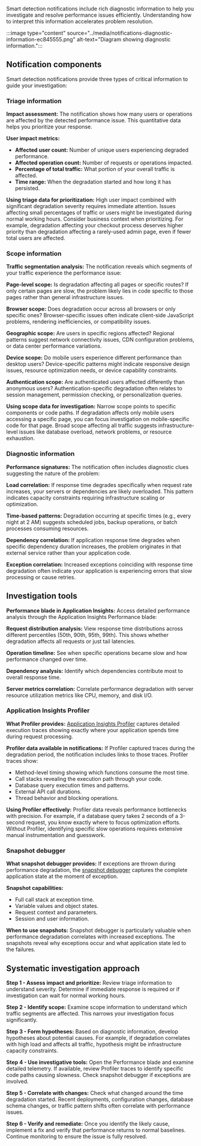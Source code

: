 Smart detection notifications include rich diagnostic information to help you investigate and resolve performance issues efficiently. Understanding how to interpret this information accelerates problem resolution.

:::image type="content" source="../media/notifications-diagnostic-information-ec845555.png" alt-text="Diagram showing diagnostic information.":::

## Notification components

Smart detection notifications provide three types of critical information to guide your investigation:

### Triage information

**Impact assessment:** The notification shows how many users or operations are affected by the detected performance issue. This quantitative data helps you prioritize your response.

**User impact metrics:**

- **Affected user count:** Number of unique users experiencing degraded performance.
- **Affected operation count:** Number of requests or operations impacted.
- **Percentage of total traffic:** What portion of your overall traffic is affected.
- **Time range:** When the degradation started and how long it has persisted.

**Using triage data for prioritization:** High user impact combined with significant degradation severity requires immediate attention. Issues affecting small percentages of traffic or users might be investigated during normal working hours. Consider business context when prioritizing. For example, degradation affecting your checkout process deserves higher priority than degradation affecting a rarely-used admin page, even if fewer total users are affected.

### Scope information

**Traffic segmentation analysis:** The notification reveals which segments of your traffic experience the performance issue:

**Page-level scope:** Is degradation affecting all pages or specific routes? If only certain pages are slow, the problem likely lies in code specific to those pages rather than general infrastructure issues.

**Browser scope:** Does degradation occur across all browsers or only specific ones? Browser-specific issues often indicate client-side JavaScript problems, rendering inefficiencies, or compatibility issues.

**Geographic scope:** Are users in specific regions affected? Regional patterns suggest network connectivity issues, CDN configuration problems, or data center performance variations.

**Device scope:** Do mobile users experience different performance than desktop users? Device-specific patterns might indicate responsive design issues, resource optimization needs, or device capability constraints.

**Authentication scope:** Are authenticated users affected differently than anonymous users? Authentication-specific degradation often relates to session management, permission checking, or personalization queries.

**Using scope data for investigation:** Narrow scope points to specific components or code paths. If degradation affects only mobile users accessing a specific page, you can focus investigation on mobile-specific code for that page. Broad scope affecting all traffic suggests infrastructure-level issues like database overload, network problems, or resource exhaustion.

### Diagnostic information

**Performance signatures:** The notification often includes diagnostic clues suggesting the nature of the problem:

**Load correlation:** If response time degrades specifically when request rate increases, your servers or dependencies are likely overloaded. This pattern indicates capacity constraints requiring infrastructure scaling or optimization.

**Time-based patterns:** Degradation occurring at specific times (e.g., every night at 2 AM) suggests scheduled jobs, backup operations, or batch processes consuming resources.

**Dependency correlation:** If application response time degrades when specific dependency duration increases, the problem originates in that external service rather than your application code.

**Exception correlation:** Increased exceptions coinciding with response time degradation often indicate your application is experiencing errors that slow processing or cause retries.

## Investigation tools

**Performance blade in Application Insights:** Access detailed performance analysis through the Application Insights Performance blade:

**Request distribution analysis:** View response time distributions across different percentiles (50th, 90th, 95th, 99th). This shows whether degradation affects all requests or just tail latencies.

**Operation timeline:** See when specific operations became slow and how performance changed over time.

**Dependency analysis:** Identify which dependencies contribute most to overall response time.

**Server metrics correlation:** Correlate performance degradation with server resource utilization metrics like CPU, memory, and disk I/O.

### Application Insights Profiler

**What Profiler provides:** [Application Insights Profiler](/azure/application-insights/app-insights-profiler) captures detailed execution traces showing exactly where your application spends time during request processing.

**Profiler data available in notifications:** If Profiler captured traces during the degradation period, the notification includes links to those traces. Profiler traces show:

- Method-level timing showing which functions consume the most time.
- Call stacks revealing the execution path through your code.
- Database query execution times and patterns.
- External API call durations.
- Thread behavior and blocking operations.

**Using Profiler effectively:** Profiler data reveals performance bottlenecks with precision. For example, if a database query takes 2 seconds of a 3-second request, you know exactly where to focus optimization efforts. Without Profiler, identifying specific slow operations requires extensive manual instrumentation and guesswork.

### Snapshot debugger

**What snapshot debugger provides:** If exceptions are thrown during performance degradation, the [snapshot debugger](/azure/application-insights/app-insights-snapshot-debugger) captures the complete application state at the moment of exception.

**Snapshot capabilities:**

- Full call stack at exception time.
- Variable values and object states.
- Request context and parameters.
- Session and user information.

**When to use snapshots:** Snapshot debugger is particularly valuable when performance degradation correlates with increased exceptions. The snapshots reveal why exceptions occur and what application state led to the failures.

## Systematic investigation approach

**Step 1 - Assess impact and prioritize:** Review triage information to understand severity. Determine if immediate response is required or if investigation can wait for normal working hours.

**Step 2 - Identify scope:** Examine scope information to understand which traffic segments are affected. This narrows your investigation focus significantly.

**Step 3 - Form hypotheses:** Based on diagnostic information, develop hypotheses about potential causes. For example, if degradation correlates with high load and affects all traffic, hypothesis might be infrastructure capacity constraints.

**Step 4 - Use investigative tools:** Open the Performance blade and examine detailed telemetry. If available, review Profiler traces to identify specific code paths causing slowness. Check snapshot debugger if exceptions are involved.

**Step 5 - Correlate with changes:** Check what changed around the time degradation started. Recent deployments, configuration changes, database schema changes, or traffic pattern shifts often correlate with performance issues.

**Step 6 - Verify and remediate:** Once you identify the likely cause, implement a fix and verify that performance returns to normal baselines. Continue monitoring to ensure the issue is fully resolved.
